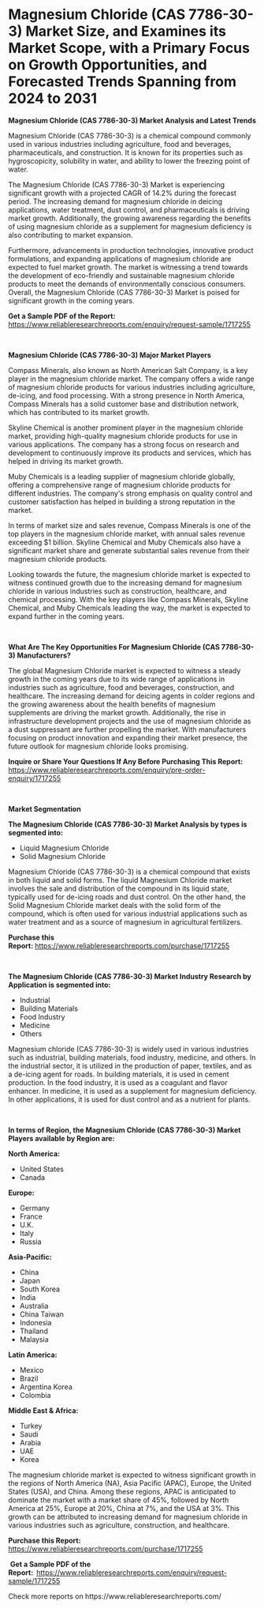 <p><h1>Magnesium Chloride (CAS 7786-30-3) Market Size, and Examines its Market Scope, with a Primary Focus on Growth Opportunities, and Forecasted Trends Spanning from 2024 to 2031</h1></p><p><strong>Magnesium Chloride (CAS 7786-30-3) Market Analysis and Latest Trends</strong></p>
<p><p>Magnesium Chloride (CAS 7786-30-3) is a chemical compound commonly used in various industries including agriculture, food and beverages, pharmaceuticals, and construction. It is known for its properties such as hygroscopicity, solubility in water, and ability to lower the freezing point of water.</p><p>The Magnesium Chloride (CAS 7786-30-3) Market is experiencing significant growth with a projected CAGR of 14.2% during the forecast period. The increasing demand for magnesium chloride in deicing applications, water treatment, dust control, and pharmaceuticals is driving market growth. Additionally, the growing awareness regarding the benefits of using magnesium chloride as a supplement for magnesium deficiency is also contributing to market expansion.</p><p>Furthermore, advancements in production technologies, innovative product formulations, and expanding applications of magnesium chloride are expected to fuel market growth. The market is witnessing a trend towards the development of eco-friendly and sustainable magnesium chloride products to meet the demands of environmentally conscious consumers. Overall, the Magnesium Chloride (CAS 7786-30-3) Market is poised for significant growth in the coming years.</p></p>
<p><strong>Get a Sample PDF of the Report:&nbsp;</strong> <a href="https://www.reliableresearchreports.com/enquiry/request-sample/1717255">https://www.reliableresearchreports.com/enquiry/request-sample/1717255</a></p>
<p>&nbsp;</p>
<p><strong>Magnesium Chloride (CAS 7786-30-3) Major Market Players</strong></p>
<p><p>Compass Minerals, also known as North American Salt Company, is a key player in the magnesium chloride market. The company offers a wide range of magnesium chloride products for various industries including agriculture, de-icing, and food processing. With a strong presence in North America, Compass Minerals has a solid customer base and distribution network, which has contributed to its market growth.</p><p>Skyline Chemical is another prominent player in the magnesium chloride market, providing high-quality magnesium chloride products for use in various applications. The company has a strong focus on research and development to continuously improve its products and services, which has helped in driving its market growth.</p><p>Muby Chemicals is a leading supplier of magnesium chloride globally, offering a comprehensive range of magnesium chloride products for different industries. The company's strong emphasis on quality control and customer satisfaction has helped in building a strong reputation in the market.</p><p>In terms of market size and sales revenue, Compass Minerals is one of the top players in the magnesium chloride market, with annual sales revenue exceeding $1 billion. Skyline Chemical and Muby Chemicals also have a significant market share and generate substantial sales revenue from their magnesium chloride products.</p><p>Looking towards the future, the magnesium chloride market is expected to witness continued growth due to the increasing demand for magnesium chloride in various industries such as construction, healthcare, and chemical processing. With the key players like Compass Minerals, Skyline Chemical, and Muby Chemicals leading the way, the market is expected to expand further in the coming years.</p></p>
<p>&nbsp;</p>
<p><strong>What Are The Key Opportunities For Magnesium Chloride (CAS 7786-30-3) Manufacturers?</strong></p>
<p><p>The global Magnesium Chloride market is expected to witness a steady growth in the coming years due to its wide range of applications in industries such as agriculture, food and beverages, construction, and healthcare. The increasing demand for deicing agents in colder regions and the growing awareness about the health benefits of magnesium supplements are driving the market growth. Additionally, the rise in infrastructure development projects and the use of magnesium chloride as a dust suppressant are further propelling the market. With manufacturers focusing on product innovation and expanding their market presence, the future outlook for magnesium chloride looks promising.</p></p>
<p><strong>Inquire or Share Your Questions If Any Before Purchasing This Report:</strong> <a href="https://www.reliableresearchreports.com/enquiry/pre-order-enquiry/1717255">https://www.reliableresearchreports.com/enquiry/pre-order-enquiry/1717255</a></p>
<p>&nbsp;</p>
<p><strong>Market Segmentation</strong></p>
<p><strong>The Magnesium Chloride (CAS 7786-30-3) Market Analysis by types is segmented into:</strong></p>
<p><ul><li>Liquid Magnesium Chloride</li><li>Solid Magnesium Chloride</li></ul></p>
<p><p>Magnesium Chloride (CAS 7786-30-3) is a chemical compound that exists in both liquid and solid forms. The liquid Magnesium Chloride market involves the sale and distribution of the compound in its liquid state, typically used for de-icing roads and dust control. On the other hand, the Solid Magnesium Chloride market deals with the solid form of the compound, which is often used for various industrial applications such as water treatment and as a source of magnesium in agricultural fertilizers.</p></p>
<p><strong>Purchase this Report:&nbsp;</strong><a href="https://www.reliableresearchreports.com/purchase/1717255">https://www.reliableresearchreports.com/purchase/1717255</a></p>
<p>&nbsp;</p>
<p><strong>The Magnesium Chloride (CAS 7786-30-3) Market Industry Research by Application is segmented into:</strong></p>
<p><ul><li>Industrial</li><li>Building Materials</li><li>Food Industry</li><li>Medicine</li><li>Others</li></ul></p>
<p><p>Magnesium chloride (CAS 7786-30-3) is widely used in various industries such as industrial, building materials, food industry, medicine, and others. In the industrial sector, it is utilized in the production of paper, textiles, and as a de-icing agent for roads. In building materials, it is used in cement production. In the food industry, it is used as a coagulant and flavor enhancer. In medicine, it is used as a supplement for magnesium deficiency. In other applications, it is used for dust control and as a nutrient for plants.</p></p>
<p>&nbsp;</p>
<p><strong>In terms of Region, the Magnesium Chloride (CAS 7786-30-3) Market Players available by Region are:</strong></p>
<p>
    <p> <strong> North America: </strong>
        <ul>
            <li>United States</li>
            <li>Canada</li>
        </ul>
        </p> 
    <p> <strong> Europe: </strong>
        <ul>
            <li>Germany</li>
            <li>France</li>
            <li>U.K.</li>
            <li>Italy</li>
            <li>Russia</li>
        </ul>
        </p> 
    <p> <strong> Asia-Pacific: </strong>
        <ul>
            <li>China</li>
            <li>Japan</li>
            <li>South Korea</li>
            <li>India</li>
            <li>Australia</li>
            <li>China Taiwan</li>
            <li>Indonesia</li>
            <li>Thailand</li>
            <li>Malaysia</li>
        </ul>
        </p> 
    <p> <strong> Latin America: </strong>
        <ul>
            <li>Mexico</li>
            <li>Brazil</li>
            <li>Argentina Korea</li>
            <li>Colombia</li>
        </ul>
        </p> 
    <p> <strong> Middle East & Africa: </strong>
        <ul>
            <li>Turkey</li>
            <li>Saudi</li>
            <li>Arabia</li>
            <li>UAE</li>
            <li>Korea</li>
        </ul>
    </p>
    </p>
<p><p>The magnesium chloride market is expected to witness significant growth in the regions of North America (NA), Asia Pacific (APAC), Europe, the United States (USA), and China. Among these regions, APAC is anticipated to dominate the market with a market share of 45%, followed by North America at 25%, Europe at 20%, China at 7%, and the USA at 3%. This growth can be attributed to increasing demand for magnesium chloride in various industries such as agriculture, construction, and healthcare.</p></p>
<p><strong>Purchase this Report: </strong><a href="https://www.reliableresearchreports.com/purchase/1717255">https://www.reliableresearchreports.com/purchase/1717255</a></p>
<p>&nbsp;<strong>Get a Sample PDF of the Report:&nbsp;&nbsp;</strong><a href="https://www.reliableresearchreports.com/enquiry/request-sample/1717255">https://www.reliableresearchreports.com/enquiry/request-sample/1717255</a></p>
<p><strong></strong></p>
<p>Check more reports on https://www.reliableresearchreports.com/</p>
